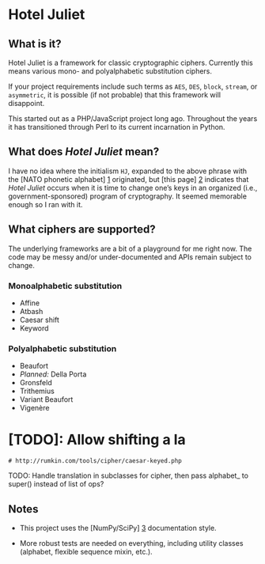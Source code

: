 # Hotel Juliet

## What is it?

Hotel Juliet is a framework for classic cryptographic ciphers.  Currently this means various mono- and polyalphabetic substitution ciphers.

If your project requirements include such terms as `AES`, `DES`, `block`, `stream`, or `asymmetric`, it is possible (if not probable) that this framework will disappoint.

This started out as a PHP/JavaScript project long ago. Throughout the years it has transitioned through Perl to its current incarnation in Python.

## What does *Hotel Juliet* mean?

I have no idea where the initialism `HJ`, expanded to the above phrase with the [NATO phonetic alphabet] [1] originated, but [this page] [2] indicates that *Hotel Juliet* occurs when it is time to change one’s keys in an organized (i.e., government-sponsored) program of cryptography.  It seemed memorable enough so I ran with it.

  [1]: http://en.wikipedia.org/wiki/NATO_phonetic_alphabet "NATO phonetic alphabet"
  [2]: http://jproc.ca/crypto/terms.html "Common Crypto Terms"

## What ciphers are supported?

The underlying frameworks are a bit of a playground for me right now.  The code may be messy and/or under-documented and APIs remain subject to change.

### Monoalphabetic substitution

- Affine
- Atbash
- Caesar shift
- Keyword

### Polyalphabetic substitution

- Beaufort
- *Planned:* Della Porta
- Gronsfeld
- Trithemius
- Variant Beaufort
- Vigenère



# [TODO]: Allow shifting a la
    # http://rumkin.com/tools/cipher/caesar-keyed.php

TODO:
Handle translation in subclasses for cipher, then pass alphabet_ to super() instead of list of ops?


## Notes

* This project uses the [NumPy/SciPy] [3] documentation style.

* More robust tests are needed on everything, including utility classes (alphabet, flexible sequence mixin, etc.).


  [3]: https://github.com/numpy/numpy/blob/master/doc/HOWTO_DOCUMENT.rst.txt
